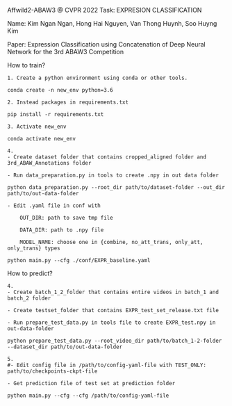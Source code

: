 
Affwild2-ABAW3 @ CVPR 2022
Task: EXPRESION CLASSIFICATION

Name: Kim Ngan Ngan, Hong Hai Nguyen, Van Thong Huynh, Soo Huyng Kim

Paper: Expression Classification using Concatenation of Deep Neural Network for the 3rd ABAW3 Competition

How to train?

    1. Create a python environment using conda or other tools.
    
    conda create -n new_env python=3.6
    
    2. Instead packages in requirements.txt
    
    pip install -r requirements.txt
    
    3. Activate new_env
    
    conda activate new_env
    
    4.
    - Create dataset folder that contains cropped_aligned folder and 3rd_ABAW_Annotations folder
    
    - Run data_preparation.py in tools to create .npy in out data folder
    
    python data_preparation.py --root_dir path/to/dataset-folder --out_dir path/to/out-data-folder
    
    - Edit .yaml file in conf with

        OUT_DIR: path to save tmp file
        
        DATA_DIR: path to .npy file
        
        MODEL_NAME: choose one in {combine, no_att_trans, only_att, only_trans} types

    python main.py --cfg ./conf/EXPR_baseline.yaml


How to predict?

    4.
    - Create batch_1_2_folder that contains entire videos in batch_1 and batch_2 folder
    
    - Create testset_folder that contains EXPR_test_set_release.txt file
    
    - Run prepare_test_data.py in tools file to create EXPR_test.npy in out-data-folder

    python prepare_test_data.py --root_video_dir path/to/batch_1-2-folder --dataset_dir path/to/out-data-folder

    5.
    #- Edit config file in /path/to/config-yaml-file with TEST_ONLY:  path/to/checkpoints-ckpt-file
    
    - Get prediction file of test set at prediction folder

    python main.py --cfg --cfg /path/to/config-yaml-file



